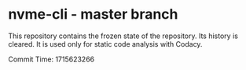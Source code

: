 # nvme-cli - master branch

This repository contains the frozen state of the repository.
Its history is cleared. It is used only for static code
analysis with Codacy.

Commit Time: 1715623266